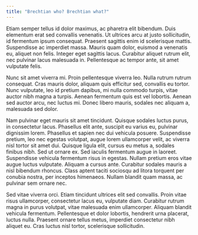 ```yaml
---
title: "Brechtian who? Brechtian what?"
---
```

Etiam semper tellus id dolor maximus, ac pharetra elit bibendum. Duis elementum erat sed convallis venenatis. Ut ultrices arcu at justo sollicitudin, id fermentum ipsum consequat. Praesent sagittis enim id scelerisque mattis. <!--more--> Suspendisse ac imperdiet massa. Mauris quam dolor, euismod a venenatis eu, aliquet non felis. Integer eget sagittis lacus. Curabitur aliquet rutrum elit, nec pulvinar lacus malesuada in. Pellentesque ac tempor ante, sit amet vulputate felis.

Nunc sit amet viverra mi. Proin pellentesque viverra leo. Nulla rutrum rutrum consequat. Cras mauris dolor, aliquam quis efficitur sed, convallis eu tortor. Nunc vulputate, leo id pretium dapibus, mi nulla commodo turpis, vitae auctor nibh magna a turpis. Aenean fermentum quis est vel lobortis. Aenean sed auctor arcu, nec luctus mi. Donec libero mauris, sodales nec aliquam a, malesuada sed dolor.

Nam pulvinar eget mauris sit amet tincidunt. Quisque sodales luctus purus, in consectetur lacus. Phasellus elit ante, suscipit eu varius eu, pulvinar dignissim lorem. Phasellus et sapien nec dui vehicula posuere. Suspendisse pretium, leo nec egestas volutpat, augue lorem ullamcorper velit, ac viverra nisl tortor sit amet dui. Quisque ligula elit, cursus eu metus a, sodales finibus nibh. Sed ut ornare ex. Sed iaculis fermentum augue in laoreet. Suspendisse vehicula fermentum risus in egestas. Nullam pretium eros vitae augue luctus vulputate. Aliquam a cursus ante. Curabitur sodales mauris a nisl bibendum rhoncus. Class aptent taciti sociosqu ad litora torquent per conubia nostra, per inceptos himenaeos. Nullam blandit quam massa, ac pulvinar sem ornare nec.

Sed vitae viverra orci. Etiam tincidunt ultrices elit sed convallis. Proin vitae risus ullamcorper, consectetur lacus eu, vulputate diam. Curabitur rutrum magna in purus volutpat, vitae malesuada enim ullamcorper. Aliquam blandit vehicula fermentum. Pellentesque et dolor lobortis, hendrerit urna placerat, luctus nulla. Praesent ornare tellus metus, imperdiet consectetur nibh aliquet eu. Cras luctus nisl tortor, scelerisque sollicitudin.
